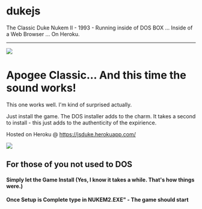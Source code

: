 # dukejs
The Classic Duke Nukem II - 1993 - Running inside of DOS BOX ... Inside of a Web Browser ... On Heroku.

<HR>

<img src="https://upload.wikimedia.org/wikipedia/en/1/17/Apogee_Software.png">

<h1>Apogee Classic... And this time the sound works!</h1>

This one works well. I'm kind of surprised actually. 

Just install the game. The DOS installer adds to the charm. It takes a second to install - this just adds to the authenticity of the expirience. 

Hosted on Heroku @  https://jsduke.herokuapp.com/


<img src="https://www.playdosgames.com/assets/screenshots/duke-nukem-2_3.png">

<h2>For those of you not used to DOS</h2>

<h4>Simply let the Game Install (Yes, I know it takes a while. That's how things were.)</h4>
<h4>Once Setup is Complete type in NUKEM2.EXE" - The game should start</h4>
